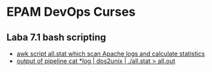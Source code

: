 # EPAM DevOps Curses</h1>
## Laba 7.1 bash scripting

- <a href=all.stat>awk script all.stat which scan Apache logs and calculate statistics</a>
- <a href=all.out>output of pipeline cat *log | dos2unix | ./all.stat > all.out</a>

